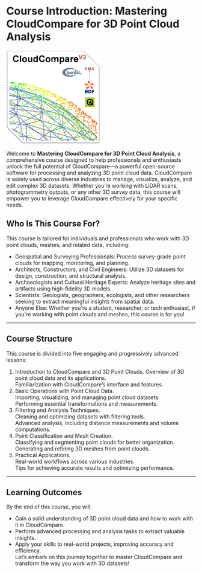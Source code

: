 # Course Introduction: Mastering CloudCompare for 3D Point Cloud Analysis

![The article #1](images_introduction/logo.png)

Welcome to **Mastering CloudCompare for 3D Point Cloud Analysis**, a comprehensive course designed to help professionals and enthusiasts unlock the full potential of CloudCompare—a powerful open-source software for processing and analyzing 3D point cloud data.
CloudCompare is widely used across diverse industries to manage, visualize, analyze, and edit complex 3D datasets. Whether you’re working with LiDAR scans, photogrammetry outputs, or any other 3D survey data, this course will empower you to leverage CloudCompare effectively for your specific needs.
## Who Is This Course For?
This course is tailored for individuals and professionals who work with 3D point clouds, meshes, and related data, including:
- Geospatial and Surveying Professionals: Process survey-grade point clouds for mapping, monitoring, and planning.  
- Architects, Constructors, and Civil Engineers: Utilize 3D datasets for design, construction, and structural analysis.  
- Archaeologists and Cultural Heritage Experts: Analyze heritage sites and artifacts using high-fidelity 3D models.  
- Scientists: Geologists, geographers, ecologists, and other researchers seeking to extract meaningful insights from spatial data.  
- Anyone Else: Whether you're a student, researcher, or tech enthusiast, if you're working with point clouds and meshes, this course is for you!  
________________________________________
## Course Structure
This course is divided into five engaging and progressively advanced lessons:
1. Introduction to CloudCompare and 3D Point Clouds.
	Overview of 3D point cloud data and its applications.  
	Familiarization with CloudCompare’s interface and features.  
2. Basic Operations with Point Cloud Data.  
	Importing, visualizing, and managing point cloud datasets.  
	Performing essential transformations and measurements.  
3. Filtering and Analysis Techniques.  
	Cleaning and optimizing datasets with filtering tools.  
	Advanced analysis, including distance measurements and volume computations.  
4. Point Classification and Mesh Creation.  
	Classifying and segmenting point clouds for better organization.  
	Generating and refining 3D meshes from point clouds.  
5. Practical Applications.  
	Real-world workflows across various industries.  
	Tips for achieving accurate results and optimizing performance.  
________________________________________
## Learning Outcomes
By the end of this course, you will:
- Gain a solid understanding of 3D point cloud data and how to work with it in CloudCompare.  
- Perform advanced processing and analysis tasks to extract valuable insights.  
- Apply your skills to real-world projects, improving accuracy and efficiency.  
Let’s embark on this journey together to master CloudCompare and transform the way you work with 3D datasets!

